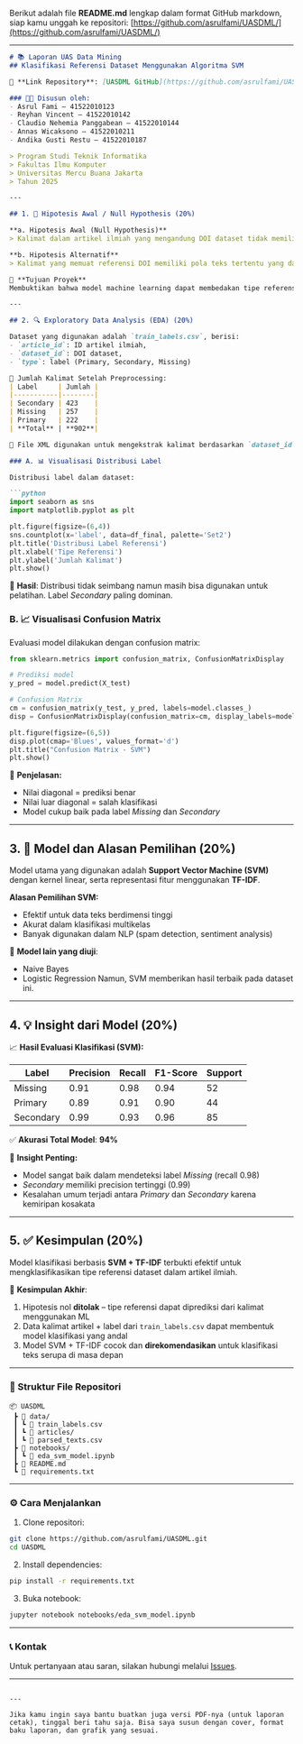 Berikut adalah file **README.md** lengkap dalam format GitHub markdown, siap kamu unggah ke repositori: [https://github.com/asrulfami/UASDML/](https://github.com/asrulfami/UASDML/)

---

````markdown
# 📚 Laporan UAS Data Mining  
## Klasifikasi Referensi Dataset Menggunakan Algoritma SVM  

📌 **Link Repository**: [UASDML GitHub](https://github.com/asrulfami/UASDML/)  

### 👨‍💻 Disusun oleh:
- Asrul Fami – 41522010123  
- Reyhan Vincent – 41522010142  
- Claudio Nehemia Panggabean – 41522010144  
- Annas Wicaksono – 41522010211  
- Andika Gusti Restu – 41522010187  

> Program Studi Teknik Informatika  
> Fakultas Ilmu Komputer  
> Universitas Mercu Buana Jakarta  
> Tahun 2025  

---

## 1. 🧠 Hipotesis Awal / Null Hypothesis (20%)

**a. Hipotesis Awal (Null Hypothesis)**  
> Kalimat dalam artikel ilmiah yang mengandung DOI dataset tidak memiliki pengaruh signifikan terhadap klasifikasi tipe referensinya (Primary, Secondary, atau Missing).

**b. Hipotesis Alternatif**  
> Kalimat yang memuat referensi DOI memiliki pola teks tertentu yang dapat digunakan untuk memprediksi tipe referensinya.

🎯 **Tujuan Proyek**  
Membuktikan bahwa model machine learning dapat membedakan tipe referensi dari kalimat dalam artikel dengan akurasi tinggi berdasarkan fitur teks.

---

## 2. 🔍 Exploratory Data Analysis (EDA) (20%)

Dataset yang digunakan adalah `train_labels.csv`, berisi:
- `article_id`: ID artikel ilmiah,
- `dataset_id`: DOI dataset,
- `type`: label (Primary, Secondary, Missing)

📌 Jumlah Kalimat Setelah Preprocessing:
| Label     | Jumlah |
|-----------|--------|
| Secondary | 423    |
| Missing   | 257    |
| Primary   | 222    |
| **Total** | **902**|

📄 File XML digunakan untuk mengekstrak kalimat berdasarkan `dataset_id`, kemudian digabungkan dengan label yang sesuai.

### A. 📊 Visualisasi Distribusi Label

Distribusi label dalam dataset:

```python
import seaborn as sns
import matplotlib.pyplot as plt

plt.figure(figsize=(6,4))
sns.countplot(x='label', data=df_final, palette='Set2')
plt.title('Distribusi Label Referensi')
plt.xlabel('Tipe Referensi')
plt.ylabel('Jumlah Kalimat')
plt.show()
````

📌 **Hasil**:
Distribusi tidak seimbang namun masih bisa digunakan untuk pelatihan. Label *Secondary* paling dominan.

### B. 📈 Visualisasi Confusion Matrix

Evaluasi model dilakukan dengan confusion matrix:

```python
from sklearn.metrics import confusion_matrix, ConfusionMatrixDisplay

# Prediksi model
y_pred = model.predict(X_test)

# Confusion Matrix
cm = confusion_matrix(y_test, y_pred, labels=model.classes_)
disp = ConfusionMatrixDisplay(confusion_matrix=cm, display_labels=model.classes_)

plt.figure(figsize=(6,5))
disp.plot(cmap='Blues', values_format='d')
plt.title("Confusion Matrix - SVM")
plt.show()
```

📌 **Penjelasan:**

* Nilai diagonal = prediksi benar
* Nilai luar diagonal = salah klasifikasi
* Model cukup baik pada label *Missing* dan *Secondary*

---

## 3. 🤖 Model dan Alasan Pemilihan (20%)

Model utama yang digunakan adalah **Support Vector Machine (SVM)** dengan kernel linear, serta representasi fitur menggunakan **TF-IDF**.

**Alasan Pemilihan SVM:**

* Efektif untuk data teks berdimensi tinggi
* Akurat dalam klasifikasi multikelas
* Banyak digunakan dalam NLP (spam detection, sentiment analysis)

📌 **Model lain yang diuji**:

* Naive Bayes
* Logistic Regression
  Namun, SVM memberikan hasil terbaik pada dataset ini.

---

## 4. 💡 Insight dari Model (20%)

📈 **Hasil Evaluasi Klasifikasi (SVM):**

| Label     | Precision | Recall | F1-Score | Support |
| --------- | --------- | ------ | -------- | ------- |
| Missing   | 0.91      | 0.98   | 0.94     | 52      |
| Primary   | 0.89      | 0.91   | 0.90     | 44      |
| Secondary | 0.99      | 0.93   | 0.96     | 85      |

✅ **Akurasi Total Model**: **94%**

📌 **Insight Penting:**

* Model sangat baik dalam mendeteksi label *Missing* (recall 0.98)
* *Secondary* memiliki precision tertinggi (0.99)
* Kesalahan umum terjadi antara *Primary* dan *Secondary* karena kemiripan kosakata

---

## 5. ✅ Kesimpulan (20%)

Model klasifikasi berbasis **SVM + TF-IDF** terbukti efektif untuk mengklasifikasikan tipe referensi dataset dalam artikel ilmiah.

📌 **Kesimpulan Akhir**:

1. Hipotesis nol **ditolak** – tipe referensi dapat diprediksi dari kalimat menggunakan ML
2. Data kalimat artikel + label dari `train_labels.csv` dapat membentuk model klasifikasi yang andal
3. Model SVM + TF-IDF cocok dan **direkomendasikan** untuk klasifikasi teks serupa di masa depan

---

### 📁 Struktur File Repositori

```
📦 UASDML
 ┣ 📂 data/
 ┃ ┗ 📄 train_labels.csv
 ┃ ┗ 📄 articles/
 ┃ ┗ 📄 parsed_texts.csv
 ┣ 📂 notebooks/
 ┃ ┗ 📄 eda_svm_model.ipynb
 ┣ 📄 README.md
 ┗ 📄 requirements.txt
```

---

### ⚙️ Cara Menjalankan

1. Clone repositori:

```bash
git clone https://github.com/asrulfami/UASDML.git
cd UASDML
```

2. Install dependencies:

```bash
pip install -r requirements.txt
```

3. Buka notebook:

```bash
jupyter notebook notebooks/eda_svm_model.ipynb
```

---

### 📞 Kontak

Untuk pertanyaan atau saran, silakan hubungi melalui [Issues](https://github.com/asrulfami/UASDML/issues).

---

```

---

Jika kamu ingin saya bantu buatkan juga versi PDF-nya (untuk laporan cetak), tinggal beri tahu saja. Bisa saya susun dengan cover, format baku laporan, dan grafik yang sesuai.
```

